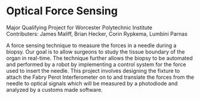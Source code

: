 # Optical Force Sensing

Major Qualifying Project for Worcester Polytechnic Institute  <br />
Contributers: James Maliff, Brian Hecker, Corin Rypkema, Lumbini Parnas

A force sensing technique to measure the forces in a needle during a biopsy. Our goal is to allow surgeons to study the tissue boundary of the organ in real-time. The technique further allows the biopsy to be automated and performed by a robot by implementing a control system for the force used to insert the needle. This project involves designing the fixture to attach the Fabry Perot Interferometer on to and translate the forces from the needle to optical signals which will be measured by a photodiode and analyzed by a customs made software. 
